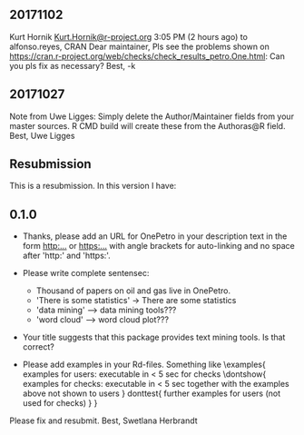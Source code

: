 ## 20171102
Kurt Hornik <Kurt.Hornik@r-project.org>
3:05 PM (2 hours ago)
to alfonso.reyes, CRAN 
    Dear maintainer,
    Pls see the problems shown on
    <https://cran.r-project.org/web/checks/check_results_petro.One.html>:
    Can you pls fix as necessary?
Best,
-k


## 20171027
Note from Uwe Ligges:
    Simply delete the Author/Maintainer fields from your master sources.
    R CMD build will create these from the Authoras@R field.
    Best,
    Uwe Ligges



## Resubmission
This is a resubmission. In this version I have:

## 0.1.0
* Thanks, please add an URL for OnePetro in your description text in the form <http:...> or <https:...> with angle brackets for auto-linking and no space after 'http:' and 'https:'.

* Please write complete sentensec:
    * Thousand of papers on oil and gas live in OnePetro.
    * 'There  is some statistics' -> There are some statistics
    * 'data mining' --> data mining tools???
    * 'word cloud' --> word cloud plot???

* Your title suggests that this package provides text mining tools. Is that correct?


* Please add examples in your Rd-files. Something like
    \examples{
           examples for users:
           executable in < 5 sec
           for checks
           \dontshow{
                  examples for checks:
                  executable in < 5 sec together with the examples above
                  not shown to users
           }
           donttest{
                  further examples for users (not used for checks)
           }
    }

Please fix and resubmit.  Best, Swetlana Herbrandt
